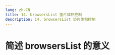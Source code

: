 ```yaml
---
lang: zh-CN
title: 14. browsersList 垫片体积控制
description: 14. browsersList 垫片体积控制
---
```


# 简述 browsersList 的意义